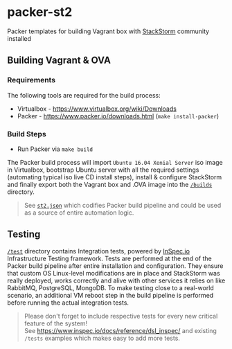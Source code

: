 # packer-st2
Packer templates for building Vagrant box with [StackStorm](https://github.com/stackstorm/st2) community installed

## Building Vagrant & OVA

### Requirements
The following tools are required for the build process:
- Virtualbox - https://www.virtualbox.org/wiki/Downloads
- Packer - https://www.packer.io/downloads.html (`make install-packer`)


### Build Steps
* Run Packer via `make build`

The Packer build process will import `Ubuntu 16.04 Xenial Server` iso image in Virtualbox, bootstrap Ubuntu server with all the required settings (automating typical iso live CD install steps),
install & configure StackStorm and finally export both the Vagrant box and .OVA image into the [`/builds`](/builds) directory.
> See [`st2.json`](/st2.json) which codifies Packer build pipeline and could be used as a source of entire automation logic.

## Testing
[`/test`](/test) directory contains Integration tests, powered by [InSpec.io](https://www.inspec.io/) Infrastructure Testing framework.
Tests are performed at the end of the Packer build pipeline after entire installation and configuration. They ensure that custom OS Linux-level modifications are in place and StackStorm was really deployed, works correctly and alive with other services it relies on like RabbitMQ, PostgreSQL, MongoDB.
To make testing close to a real-world scenario, an additional VM reboot step in the build pipeline is performed before running the actual integration tests.

> Please don't forget to include respective tests for every new critical feature of the system!<br>
> See https://www.inspec.io/docs/reference/dsl_inspec/ and existing `/tests` examples which makes easy to add more tests.
